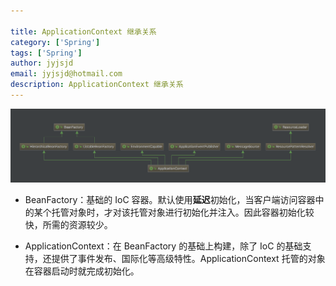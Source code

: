 ```yaml
---

title: ApplicationContext 继承关系
category: ['Spring']
tags: ['Spring']
author: jyjsjd
email: jyjsjd@hotmail.com
description: ApplicationContext 继承关系
---
```


![applicationcontext](/assets/img/applicationcontext.png)

* BeanFactory：基础的 IoC 容器。默认使用**延迟**初始化，当客户端访问容器中的某个托管对象时，才对该托管对象进行初始化并注入。因此容器初始化较快，所需的资源较少。

* ApplicationContext：在 BeanFactory 的基础上构建，除了 IoC 的基础支持，还提供了事件发布、国际化等高级特性。ApplicationContext 托管的对象在容器启动时就完成初始化。
